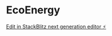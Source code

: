 # EcoEnergy

[Edit in StackBlitz next generation editor ⚡️](https://stackblitz.com/~/github.com/aMimir-droid/EcoEnergy)